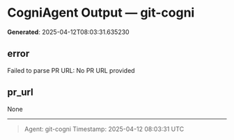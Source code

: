 # CogniAgent Output — git-cogni

**Generated**: 2025-04-12T08:03:31.635230

## error
Failed to parse PR URL: No PR URL provided

## pr_url
None

---
> Agent: git-cogni
> Timestamp: 2025-04-12 08:03:31 UTC